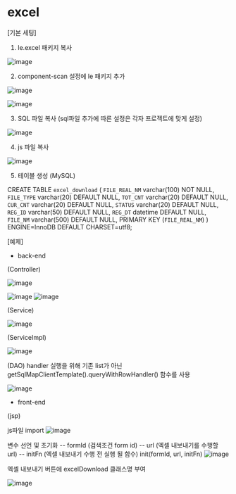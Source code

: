 # excel

[기본 세팅]

 1. le.excel 패키지 복사

 ![image](https://user-images.githubusercontent.com/16552382/180364466-25f4c15a-ae6c-4b8b-b175-497809659149.png)

 2. component-scan 설정에 le 패키지 추가

 ![image](https://user-images.githubusercontent.com/16552382/180364961-a9f8d2aa-5e7b-4f9c-8918-bb9b2d1fad90.png)

 ![image](https://user-images.githubusercontent.com/16552382/180365107-ee04ddd7-b051-4d03-a75e-38e46e5ca4b5.png)


 3. SQL 파일 복사 (sql파일 추가에 따른 설정은 각자 프로젝트에 맞게 설정)

 ![image](https://user-images.githubusercontent.com/16552382/180364641-06383657-9feb-46af-9da8-57595fcd4e8d.png)

 4. js 파일 복사

 ![image](https://user-images.githubusercontent.com/16552382/180365527-5a4339d9-53a8-4b5c-9237-eb04a33d49a3.png)

 5. 테이블 생성 (MySQL)
 
CREATE TABLE `excel_download` (
  `FILE_REAL_NM` varchar(100) NOT NULL,
  `FILE_TYPE` varchar(20) DEFAULT NULL,
  `TOT_CNT` varchar(20) DEFAULT NULL,
  `CUR_CNT` varchar(20) DEFAULT NULL,
  `STATUS` varchar(20) DEFAULT NULL,
  `REG_ID` varchar(50) DEFAULT NULL,
  `REG_DT` datetime DEFAULT NULL,
  `FILE_NM` varchar(500) DEFAULT NULL,
  PRIMARY KEY (`FILE_REAL_NM`)
) ENGINE=InnoDB DEFAULT CHARSET=utf8;




[예제]

 - back-end
 
 (Controller)
 
 ![image](https://user-images.githubusercontent.com/16552382/180374504-dd7764a7-0e55-48b9-9f12-7b1f308cf11b.png)
 
 ![image](https://user-images.githubusercontent.com/16552382/180374717-691ba58f-128b-4827-8746-7a035cfbead5.png)
 ![image](https://user-images.githubusercontent.com/16552382/180374812-ce58480c-5764-4071-adb5-e1980a6dfc6d.png)

 (Service)
 
 ![image](https://user-images.githubusercontent.com/16552382/180375293-e554d865-d627-4f5a-8d8a-64e5db630199.png)

 (ServiceImpl)
 
 ![image](https://user-images.githubusercontent.com/16552382/180375368-58c02755-32b5-4874-a507-05055a829c7e.png)

 (DAO) handler 실행을 위해 기존 list가 아닌 getSqlMapClientTemplate().queryWithRowHandler() 함수를 사용
 
 ![image](https://user-images.githubusercontent.com/16552382/180375428-7e8f1156-bf6c-4e41-b14a-bf43d7bb4068.png)

 - front-end
 
 (jsp)
 
 js파일 import
 ![image](https://user-images.githubusercontent.com/16552382/180376678-59467a15-6593-4009-8493-99f4182e7d85.png)

 변수 선언 및 초기화
 -- formId (검색조건 form id)
 -- url (엑셀 내보내기를 수행할 url)
 -- initFn (엑셀 내보내기 수행  전 실행 될 함수)
 init(formId, url, initFn)
 ![image](https://user-images.githubusercontent.com/16552382/180376803-e1efc540-457f-42c5-a593-d8dac0b80c35.png)

 엑셀 내보내기 버튼에 excelDownload 클래스명 부여
 
 ![image](https://user-images.githubusercontent.com/16552382/180377321-786ee460-ab34-491d-b94d-08742fdbfb5a.png)
